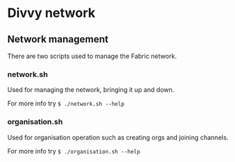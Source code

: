 # Divvy network

## Network management

There are two scripts used to manage the Fabric network.

### network.sh

Used for managing the network, bringing it up and down.

For more info try `$ ./network.sh --help`

### organisation.sh

Used for organisation operation such as creating orgs and joining channels.

For more info try `$ ./organisation.sh --help`
